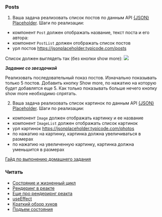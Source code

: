 ### Posts
<!-- 
---

ВНИМАНИЕ!

Для всех заданий используем один реакт проект (вы можете использовать `create-react-app` или скопировать уже существующий реакт проект).
Каждое задание должно находиться в отдельной папке и разместить каждое задание в App.js разделив их тегом h1 -->

1. Ваша задача реализовать список постов по данным API [{JSON} Placeholder](https://jsonplaceholder.typicode.com/).
   Шаги по реализации:

- компонент `Post` должен отображать название, текст поста и его автора:
- компонент `PostList` должен отображать список постов
- урл постов https://jsonplaceholder.typicode.com/posts

Список должен выглядеть так (без кнопки show more):
![](./posts.png)

**_Задание со звездочкой_**

Реализовать последовательный показ постов. Изначально показывать только 5 постов.
Добавить кнопку Show more, по нажатию на которую будет добавлятся еще 5. Как только показывать
больше нечего кнопку show more необходимо спрятать.

2. Ваша задача реализовать список картинок по данным API [{JSON} Placeholder](https://jsonplaceholder.typicode.com/).
   Шаги по реализации:

- компонент `Image` должен отображать картинку и ее название
- компонент `ImageList` должен отображать список картинок
- урл картинок https://jsonplaceholder.typicode.com/photos
- по нажатию на картинку, картинка должна увеличиваться в размерах
- по нажатию на увеличенную картинку, картинка должна уменьшится в размерах

[Гайд по выпонению домашнего задания](../homework-guidelines.md)

### Читать

- [Состояние и жизненный цикл](https://ru.reactjs.org/docs/state-and-lifecycle.html)
- [Рендеринг в реакте](https://ru.reactjs.org/docs/rendering-elements.html)
- [Eще про рендерирнг реакта](https://bxnotes.ru/conspect/lib/react/react-notes/rendering/)
- [useEffect](https://ru.reactjs.org/docs/hooks-effect.html)
- [Краткий обзор хуков](https://ru.reactjs.org/docs/hooks-overview.html)
- [Подъем состояния](https://ru.reactjs.org/docs/lifting-state-up.html)

<!-- P.S. [Код из занятия](./todo-app) -->
